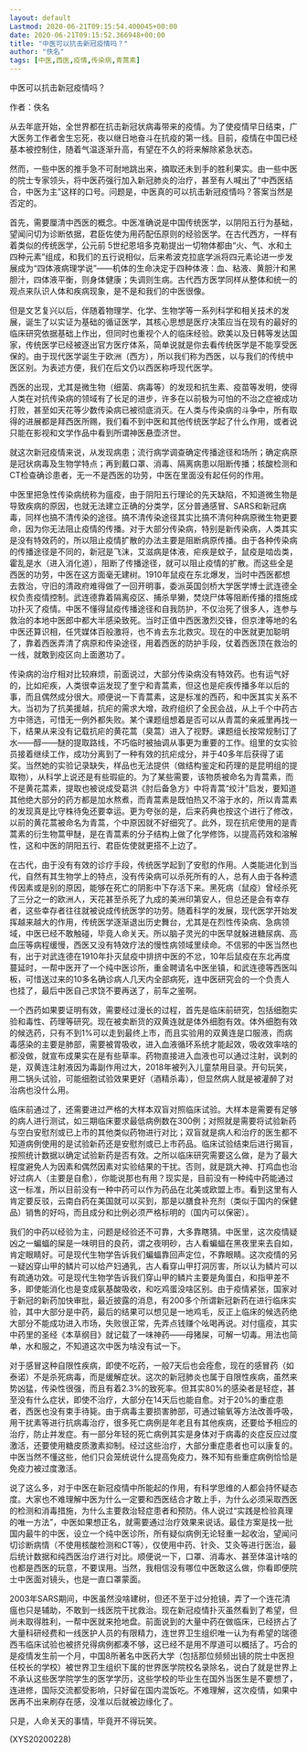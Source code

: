 ```yaml
---
layout: default
Lastmod: 2020-06-21T09:15:54.400045+00:00
date: 2020-06-21T09:15:52.366948+00:00
title: "中医可以抗击新冠疫情吗？"
author: "佚名"
tags: [中医,西医,疫情,传染病,青蒿素]
---
```


中医可以抗击新冠疫情吗？

作者：佚名

从去年底开始，全世界都在抗击新冠状病毒带来的疫情。为了使疫情早日结束，广大医务工作者舍生忘死，夜以继日地奋斗在抗疫的第一线。目前，疫情在中国已经基本被控制住，随着气温逐渐升高，有望在不久的将来解除紧急状态。

然而，一些中医的推手急不可耐地跳出来，摘取还未到手的胜利果实。由一些中医的院士专家领头，将中医药强行加入新冠肺炎的治疗，甚至有人喊出了“中西医结合，中医为主”这样的口号。问题是，中医真的可以抗击新冠疫情吗？答案当然是否定的。

首先，需要厘清中西医的概念。中医准确说是中国传统医学，以阴阳五行为基础，望闻问切为诊断依据，君臣佐使为用药配伍原则的经验医学。在古代西方，一样有着类似的传统医学，公元前 5世纪恩培多克勒提出一切物体都由“火、气、水和土四种元素”组成，和我们的五行说相似，后来希波克拉底学派将四元素论进一步发展成为“四体液病理学说”——机体的生命决定于四种体液：血、粘液、黄胆汁和黑胆汁，四体液平衡，则身体健康；失调则生病。古代西方医学同样从整体和统一的观点来队识人体和疾病现象，是不是和我们的中医很像。

但是文艺复兴以后，伴随着物理学、化学、生物学等一系列科学和相关技术的发展，诞生了以实证为基础的循证医学，其核心思想是医疗决策应当在现有的最好的临床研究依据基础上作出，但同时也重视个人的临床经验。欧美以及日韩等发达国家，传统医学已经被逐出官方医疗体系，简单说就是你去看传统医学是不能享受医保的。由于现代医学诞生于欧洲（西方），所以我们称为西医，以与我们的传统中医区别。为表述方便，我们在后文仍以西医称呼现代医学。

西医的出现，尤其是微生物（细菌、病毒等）的发现和抗生素、疫苗等发明，使得人类在对抗传染病的领域有了长足的进步，许多在以前极为可怕的不治之症被成功打败，甚至如天花等少数传染病已被彻底消灭。在人类与传染病的斗争中，所有取得的进展都是拜西医所赐，我们看不到中医和其他传统医学起了什么作用，或者说只能在影视和文学作品中看到所谓神医悬壶济世。

就这次新冠疫情来说，从发现病患；流行病学调查确定传播途径和场所；确定病原是冠状病毒及生物学特点；再到戴口罩、消毒、隔离病患以阻断传播；核酸检测和CT检查确诊患者，无一不是西医的功劳，中医在里面没有起任何的作用。

中医里把急性传染病统称为瘟疫，由于阴阳五行理论的先天缺陷，不知道微生物是导致疾病的原因，也就无法建立正确的分类学，区分普通感冒、SARS和新冠病毒，同样也搞不清传染的途径。搞不清传染途径其实比搞不清何种病原微生物更要命，因为你无法阻止疫情的传播。对于大部分传染病，特别是新传染病，人类其实是没有特效药的，所以阻止疫情扩散的办法主要是阻断病原传播。由于各种传染病的传播途径是不同的，新冠是飞沫，艾滋病是体液，疟疾是蚊子，鼠疫是啮齿类，霍乱是水（进入消化道），阻断了传播途径，就可以阻止疫情的扩散。而这些全是西医的功劳，中医在这方面毫无建树。1910年鼠疫在东北爆发，当时中西医都想去救治，守旧的清政府难得做了一回开明事，委派英国剑桥大学医学博士武连德全权负责疫情控制。武连德靠着隔离疫区、捕杀旱獭，焚烧尸体等阻断传播的措施成功扑灭了疫情。中医不懂得鼠疫传播途径和自我防护，不仅治死了很多人，连参与救治的本地中医郎中都大半感染致死。当时正值中西医激烈交锋，但京津等地的名中医还算识相，任凭媒体百般激将，也不肯去东北救灾。现在的中医就更加聪明了，靠着西医弄清了病原和传染途径，用着西医的防护手段，仗着西医顶在救治的一线，就敢到疫区向上面邀功了。

传染病的治疗相对比较麻烦，前面说过，大部分传染病没有特效药。也有运气好的，比如疟疾，人类很幸运发现了奎宁和青蒿素，但这也是疟疾传播多年以后的事，而且偶然成分很大。顺便说一下青蒿素，这是标准的西药，和中医其实关系不大。当初为了抗美援越，抗疟的需求大增，政府组织了全民会战，从上千个中药古方中筛选，可惜无一例外都失败。某个课题组想着是否可以从青蒿的亲戚里再找一下，结果从来没有记载抗疟的黄花蒿（臭蒿）进入了视野。课题组长按常规制订了水——醇——醚的提取路线，不巧临时被抽调从事更为重要的工作。组里的女实验员接着继续工作，成功分离到了一种有效的抗疟成分，并于40多年后获得了诺奖。当然她的实验记录缺失，样品也无法提供（做结构鉴定和药理的是昆明组的提取物），从科学上说还是有些瑕疵的。为了某些需要，该物质被命名为青蒿素，而不是黄花蒿素，提取也被说成受葛洪《肘后备急方》中将青蒿“绞汁”启发，要知道其他绝大部分的药方都是加水熬煮，而青蒿素是既怕热又不溶于水的，所以青蒿素的发现真是比守株待兔还要幸运。更为夸张的是，后来药典也按这个进行了修改，以前的黄花蒿被命名为青蒿，个中原因就不好细究了。此外，现在抗疟使用的是青蒿素的衍生物蒿甲醚，是在青蒿素的分子结构上做了化学修饰，以提高药效和溶解性，这和中医的阴阳五行、君臣佐使就更搭不上边了。

在古代，由于没有有效的诊疗手段，传统医学起到了安慰的作用。人类能进化到当代，自然有其生物学上的特点，没有传染病可以杀死所有的人，总有人由于各种遗传因素或是别的原因，能够在死亡的阴影中下存活下来。黑死病（鼠疫）曾经杀死了三分之一的欧洲人，天花甚至杀死了九成的美洲印第安人，但总还是会有幸存者，这些幸存者往往就被说成传统医学的功劳。随着科学的发展，现代医学开始发挥越来越大的作用，传统医学逐渐退出历史舞台，尤其是在烈性传染病、急病领域，中医已经不敢触碰，毕竟人命关天。所以脑子灵光的中医早就躲进糖尿病、高血压等病程缓慢，西医又没有特效疗法的慢性病领域里续命。不信邪的中医当然也有，出于对武连德在1910年扑灭鼠疫中排挤中医的不忿，10年后鼠疫在东北再度蔓延时，一帮中医开了一个纯中医诊所，重金聘请名中医坐镇，和武连德等西医叫板，可惜送过来的10多名确诊病人几天内全部病死，连中医研究会的一个负责人也挂了，最后中医自己求饶不要再送了，前车之鉴啊。

一个西药如果要证明有效，需要经过漫长的过程，首先是临床前研究，包括细胞实验和毒性、药理等研究。现在被卖断货的双黄连就是体外细胞有效。体外细胞有效的候选药，只有不到1%可以走到最终上市，而且实验用的双黄连是口服液，而病毒感染的主要是肺部，需要被胃吸收，进入血液循环系统才能起效，吸收效率啥的都没做，就宣布成果实在是有些草率。药物直接进入血液也可以通过注射，讽刺的是，双黄连注射液因为毒副作用过大，2018年被列入儿童禁用目录。开句玩笑，用二锅头试验，可能细胞试验效果更好（酒精杀毒），但显然病人就是被灌醉了对治病也没什么用。

临床前通过了，还需要进过严格的大样本双盲对照临床试验。大样本是需要有足够的病人进行测试，如三期临床要求最低病例数在300例；对照就是需要将试验新药与空白安慰剂或已上市的其他类似药物进行对比；双盲就是病人和治疗的医生都不知道病例使用的是试验新药还是安慰剂或已上市药品。临床试验结束后进行揭盲，按照统计数据以确定试验新药是否有效。之所以临床研究需要这么做，是为了最大程度避免人为因素和偶然因素对实验结果的干扰。否则，就是跳大神、打鸡血也治好过病人（主要是自愈），你能说那也有用？现实是，目前没有一种纯中药能通过这一标准，所以目前没有一种中药可以作为药品在北美或欧盟上市。看到这里有人肯定要反驳，云南白药在美国就可以买到，那是以膳食补充剂（类似于国内的保健品）销售的好吗，而且成分和比例必须严格标明的（国内可以保密）。

我们的中药以经验为主，问题是经验还不可靠，大多靠瞎猜。中医里，这次疫情疑凶之一蝙蝠的屎是一味明目的良药，谓之夜明砂，古人看蝙蝠在黑夜里来去自如，肯定眼睛好。可是现代生物学告诉我们蝙蝠靠回声定位，不靠眼睛。这次疫情的另一疑凶穿山甲的鳞片可以给产妇通乳，古人看穿山甲打洞厉害，所以认为鳞片可以有疏通功效。可是现代生物学告诉我们穿山甲的鳞片主要是角蛋白，和指甲差不多，即使能消化也是变成氨基酸吸收，和吃鸡蛋没啥区别。由于疫情紧张，国家对于新冠的新药加快审批，最近披露的消息，有200多个所谓新冠新药在进行临床实验，其中大部分是中药，最后的结果可以想见是一地鸡毛，反正上临床的候选药绝大部分不能成功进入市场，失败很正常，先弄点钱赚个吆喝再说。对付瘟疫，其实中药里的圣经《本草纲目》就记载了一味神药——母猪屎，可解一切毒。用法也简单，水和服之，不知道这次中医为啥没有试一下。

对于感冒这种自限性疾病，即使不吃药，一般7天后也会痊愈，现在的感冒药（如泰诺）不是杀死病毒，而是缓解症状。这次的新冠肺炎也属于自限性疾病，虽然来势凶猛，传染性很强，而且有着2.3%的致死率。但其实80%的感染者是轻症，甚至没有什么症状，即使不治疗，大部分在14天后也能自愈。对于20%的重症患者，西医也没有束手待毙。由于病毒主要损害肺部，可通过输氧等方法改善呼吸，用干扰素等进行抗病毒治疗，很多死亡病例是年老且有其他疾病，还要给予相应的治疗，防止并发症。有一部分年轻的死亡病例其实是身体对于病毒的炎症反应过度激活，还要使用糖皮质激素抑制。经过这些治疗，大部分重症患者也可以康复的。中医当然不懂这些，他们只会笼统说什么提高免疫力，殊不知有些重症病例恰恰是免疫力被过度激活。

说了这么多，对于中医在新冠疫情中所能起的作用，有科学思维的人都会持怀疑态度。大家也不难理解中医为什么一定要和西医结合才敢上手，为什么必须采取西医的检测和消毒措施，为什么主要救治轻症患者和预防。伟人说过“实践是检验真理的唯一方法”，中医如果想正名，就需要通过治疗效果来说话。最佳方案是找一批国内最牛的中医，设立一个纯中医诊所，所有疑似病例无论轻重一起收治，望闻问切诊断病情（不使用核酸检测和CT等），仅使用中药、针灸、艾灸等进行医治，最后统计数据和纯西医治疗进行对比。顺便说一下，口罩、消毒水、甚至体温计啥的也都是西医的玩意，不要误用。当然，我相信没有哪位中医敢这么做，你看即便院士中医面对镜头，也是一直口罩蒙面。

2003年SARS期间，中医虽然没啥建树，但还不至于过分抢镜，弄了一个连花清瘟也只是辅助，不敢到一线医院干扰救治。现在新冠疫情扑灭虽然看到了希望，但尚未取得胜利，一帮中医就来抢地盘。前面说到的大量中药在做临床，已经挤占了大量科研经费和一线医护人员的有限精力，连世界卫生组织唯一认为有希望的瑞德西韦临床试验也被挤兑得病例都凑不够，这已经不是用不厚道可以概括了。巧合的是疫情发生前一个月，中国8所著名中医药大学（包括那位频频出镜的院士中医担任校长的学校）被世界卫生组织下属的世界医学院校名录除名，说白了就是世界上不承认这些医学院学生的医学学历，这些学校的毕业生在国外当医生是不要想了，连进修，国际交流都受影响，只好留在国内混饭吃。不难理解，这次疫情，如果中医再不出来刷存在感，没准以后就被边缘化了。

只是，人命关天的事情，毕竟开不得玩笑。

(XYS20200228)

